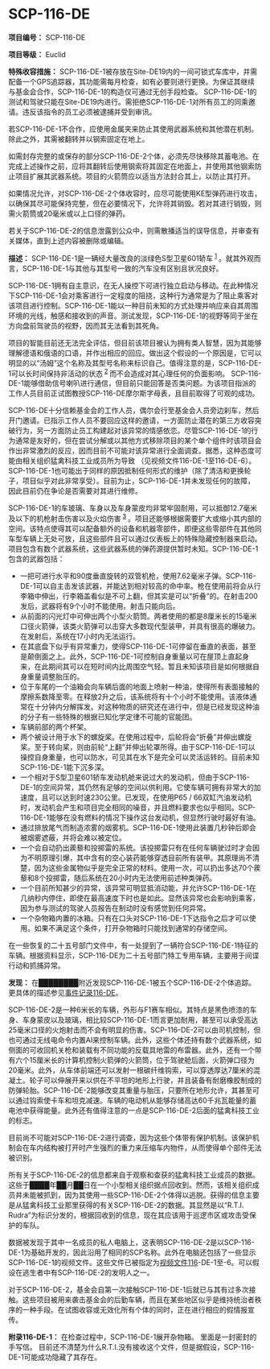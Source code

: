 # SCP-116-DE

**项目编号：**  SCP-116-DE

**项目等级：**  Euclid

**特殊收容措施：**  SCP-116-DE-1被存放在Site-DE19内的一间可锁式车库中，并需配备一个GPS追踪器，其功能需每月检查，如有必要则进行更换。为保证其继续与基金会合作，SCP-116-DE-1的构造仅可通过无创手段检查。 SCP-116-DE-1的测试和驾驶只能在Site-DE19内进行。需拒绝SCP-116-DE-1对所有员工的同乘邀请。违反该指令的员工必须被逮捕并受到审讯。

若SCP-116-DE-1不合作，应使用金属夹来防止其使用武器系统和其他潜在机制。除此之外，其需被翻转并以钢索固定在地上。

如需封存完整的或保存的部分SCP-116-DE-2个体，必须先尽快移除其蓄电池。在完成上述操作之前，应将其翻转后使用钢索将其固定在地面上，并使用其他钢索防止项目扩展其武器系统。项目的火箭筒应以适当方法封合其上，以防止其打开。

如果情况允许，对SCP-116-DE-2个体收容时，应尽可能使用KE型弹药进行攻击，以确保其尽可能保持完整，但在必要情况下，允许将其销毁。若对其进行销毁，则需火箭筒或20毫米或以上口径的弹药。

若关于SCP-116-DE-2的信息泄露到公众中，则需散播适当的误导信息，并审查有关媒体，直到上述内容被删除或编辑。

**描述：**  SCP-116-DE-1是一辆经大量改良的淡绿色S型卫星601轿车<sup class='footnoteref'>
 <a shape='rect' class='footnoteref' id='footnoteref-1' href='javascript:;' onclick='WIKIDOT.page.utils.scrollToReference(&apos;footnote-1&apos;)'>1</a>
</sup>。就其外观而言，SCP-116-DE-1与其他与其型号一致的汽车没有区别且状况良好。

SCP-116-DE-1拥有自主意识，在无人操控下可进行独立启动与移动。在此种情况下SCP-116-DE-1会对乘客进行一定程度的阻挠，这种行为通常是为了阻止乘客对该项目进行控制。SCP-116-DE-1能以一种目前未知的方式处理并响应来自其周围环境的光线，触感和接收到的声音。测试发现，SCP-116-DE-1的视野等同于坐在方向盘前驾驶员的视野，因而其无法看到其死角。

项目的智能目前还无法完全评估，但目前该项目被认为拥有类人智慧，因为其能够理解德语和俄语的口语，并作出相应的回应。做出这个假设的一个原因是，它可以明显的以“汤姆”这个名称及其型号名称来标识自己。值得注意的是，SCP-116-DE-1可以长时间保持非活动的状态<sup class='footnoteref'>
 <a shape='rect' class='footnoteref' id='footnoteref-2' href='javascript:;' onclick='WIKIDOT.page.utils.scrollToReference(&apos;footnote-2&apos;)'>2</a>
</sup>而不会造成对其心理任何的负面影响。 SCP-116-DE-1能够借助信号喇叭进行通信，但目前只能回答是否类问题。为该项目指派的工作人员目前正试图教授SCP-116-DE摩尔斯字母表，且目前取得了可观的成功。

SCP-116-DE十分信赖基金会的工作人员，偶尔会行至基金会人员旁边刹车，然后开门邀请。已指示工作人员不要回应这样的邀请，一方面防止潜在的第三方收容突破行为，另一方面防止员工构建起对该异常的情感依恋。尽管SCP-116-DE-1的行为通常是友好的，但在尝试分解或以其他方式移除项目的某个单个组件时该项目会作出非常激烈的反应，因而目前不可能对该异常进行全面调查。据悉，这种态度可能由相关组织猛禽科技工业成员所为导致 （见视频文件116-DE-1至116-DE-6）。SCP-116-DE-1也可能出于同样的原因抵制任何形式的维护（除了清洁和更换轮子，项目似乎对此非常享受）。目前为止，SCP-116-DE-1并未发现任何的故障，因此目前仍在争论是否需要对其进行维修。

SCP-116-DE-1的车玻璃、车身以及车身蒙皮均非常牢固耐用，可以抵御12.7毫米及以下的机枪射击伤害以及火焰伤害<sup class='footnoteref'>
 <a shape='rect' class='footnoteref' id='footnoteref-3' href='javascript:;' onclick='WIKIDOT.page.utils.scrollToReference(&apos;footnote-3&apos;)'>3</a>
</sup>。项目还能够根据需要扩大或缩小其内部的空间。该特点使得其可以配备额外的设备和机器零部件，即便这些零部件在其他同车型车辆上无处可放，且这些部件且可以通过仪表板上的特殊隐藏控制器来启动。项目包含有数个武器系统，这些武器系统的弹药源提供暂时未知。SCP-116-DE-1包含的武器包括：

- 一把可进行水平和90度垂直旋转的双管机枪，使用7.62毫米子弹。SCP-116-DE-1可以自主击发该武器，并能达到相对较高的命中率。枪在使用前将会从行李箱中伸出，行李箱盖看似是不可上翻，但其实是可以“折叠”的。在射击200发后，武器将有9个小时不能使用。射击只能向后。
- 从前面的闪光灯中可伸出两个小型火箭筒。两者使用的都是8厘米长的15毫米口径火箭弹，该类火箭弹可以击穿大多数现代型装甲，并具有很高的爆破力。在发射后，系统在17小时内无法运行。
- 在其底盘下似乎有异常重力，使得SCP-116-DE-1可停留在垂直的表面，甚至是颠倒面之上。此外，SCP-116-DE-1可控制自身重量以可在屋顶上直起身来，在此期间其可以在短时间内比周围空气轻。暂且未知该项目是如何根据自身重量调整胎压的。
- 位于车尾的一个油箱会向车辆后面的地面上喷射一种油，使得所有表面接触的摩擦系数降至零。在释放2升之后，该系统将有十个小时不能使用。该液体通常在十分钟内分解挥发。对这种物质的研究还在进行中，但是已经发现这种油的分子有一些特殊的根据已知化学定律不可能的官能团。
- 车辆前部的两个杯架。
- 两个被设计用于水下的螺旋桨。在使用过程中，后轮将会“折叠”并伸出螺旋桨。至于转向桨，则由前轮“上翻”并伸出轮罩所得。由于SCP-116-DE-1可以操控自身重量，也可以防水，可见其在水下是完全可以灵活运转的。目前未知SCP-116-DE-1能下沉多深。
- 一个相对于S型卫星601轿车发动机舱来说过大的发动机，但由于SCP-116-DE-1的空间异常，其仍然有足够的空间以供利用。它使车辆可拥有非常大的加速度，且可以达到时速230公里。已发现，在使用P65 / 66双缸汽油发动机时，发动机会产生和项目完全相同的噪音，并且燃料要求也似乎相同。SCP-116-DE-1能够在没有燃料的情况下操作这台发动机，但显然行驶时最好有油。
- 通过排放尾气而制造浓雾的烟雾机。SCP-116-DE-1使用此装置几秒钟后即会被烟雾遮蔽，并将会难以被定位。
- 一个会自动扔出蒺藜和投掷雷的系统。该投掷雷只有在任何车辆驶过时才会因为不明原理引爆，其中含有的空心装药能够穿透目前所有装甲。其原理尚不清楚，因为这些金属物似乎是完全正常的材料。使用一次，可以扔出多达70个蒺藜和8个投掷雷，随后系统在20小时内无法使用前述种类弹药。
- 一个目前所知甚少的异常，该异常可明显抵消动能，并允许SCP-116-DE-1在几纳秒内停住，即使在最高速度下时也是如此。显然该异常也会影响到乘客，因为参与测试的驾驶人员报告在制动时没有感觉到任何异常。
- 一个杂物箱内置的冰箱。只有在口头对SCP-116-DE-1下达指令之后才可以使用。如果不满足这个条件，打开杂物箱时只能找到通常的存储空间。

在一些恢复的二十五号部门文件中，有一处提到了一辆符合SCP-116-DE-1特征的车辆。根据资料显示，SCP-116-DE为二十五号部门特工专用车辆，主要用于间谍行动和抓捕异常。


**发现：**  在████████附近发现SCP-116-DE-1被五个SCP-116-DE-2个体追踪。更具体的描述参见[事件记录116-DE](//scp-wiki-cn.wikidot.com/vorfallprotokoll-116-de)。


SCP-116-DE-2是一种6米长的车辆，外形与F1赛车相似。其特点是黑色喷漆的车身、车身蒙皮以及玻璃，相比较SCP-116-DE-1而言更加耐用，甚至可以承受高达25毫米口径的火炮射击而不会有明显的伤害。SCP-116-DE-2可以由司机控制，但也可通过无线电命令内置AI来控制车辆。此外，这些个体还持有数个武器系统，如侧面的可收回机关枪和装载有不同功能的反载具地雷的布雷器。此外，还有一个带有六个15厘米长的计算机控制火箭弹的火箭筒，位于驾驶舱后面，火箭弹口径为20毫米。此外，从车体前端还可以发射一根碳纤维钩索，可以穿透厚达7厘米的混凝土。轮子可以伸展开来以供在不平坦的地形上行驶，并且装备有耐磨橡胶制成的防弹轮胎。SCP-116-DE-2能够改变其重量与胎压，只要所在地形允许，其甚至可以通过钩索使卡车和坦克减速。车辆的电动机从能够存储高达60千兆瓦能量的蓄电池中获得能量。此外还有值得注意的一点是SCP-116-DE-2后面的猛禽科技工业的标志。

目前尚不可能对SCP-116-DE-2进行调查，因为这些个体带有保护机制。该保护机制会在车内结构被打开时产生强烈的重力来压缩车内物件，从而使得单个部件无法被识别。

所有关于SCP-116-DE-2的信息都来自于观察和查获的猛禽科技工业成员的数据。这些于████年██月██日在一个小型相关组织据点回收到。然而，该相关组织成员并未能被抓到，因为其使用一些SCP-116-DE-2个体得以逃脱。获得的信息主要是从猛禽科技工业那里获得的有关SCP-116-DE-2的数据。其显然是以“R.T.I. Rudra”为标识分发的，根据回收到的信息，现在其应该用于巡逻市区或攻击受保护的车队。

数据被发现于其中一名成员的私人电脑上，这表明SCP-116-DE-2是以SCP-116-DE-1为基础开发的，因此沿用了相同的SCP名称。此外在电脑还包括了一些显示SCP-116-DE-1的视频文件。这些文件已被指定为[视频文件116](//scp-wiki-cn.wikidot.com/videodateien-116-de)-DE-1至-6。可以假设在逃生者中有SCP-116-DE-2的发明人之一。

对于SCP-116-DE-2，基金会自第一次接触SCP-116-DE-1后就已与其有过多次接触。这些项目被用来袭击基金会的后勤车辆，而且在某些地区似乎是维持统治者秩序的一种手段。在试图收容或无效化所有个体的同时，正在进行相应的假情报宣传。

**附录116-DE-1：**  在检查过程中，SCP-116-DE-1展开杂物箱。 里面是一封密封的手写信。 目前还不清楚为什么R.T.I.没有接收这个文件，但是据假设，SCP-116-DE-1可能成功隐藏了其存在。


